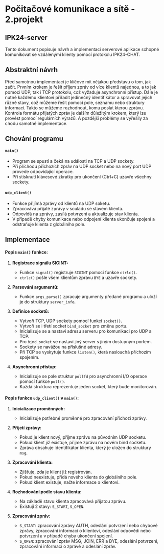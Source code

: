 # Počitačové komunikace a sítě - 2.projekt

## IPK24-server

Tento dokument popisuje návrh a implementaci serverové aplikace schopné komunikovat se vzdálenými klienty pomocí protokolu IPK24-CHAT.

## Abstraktní návrh

Před samotnou implementací je klíčové mít nějakou představu o tom, jak začít. Prvním krokem je řešit příjem zpráv od více klientů najednou, a to jak pomocí UDP, tak i TCP protokolu, což vyžaduje asynchronní přístup. Dále je nutné každému klientovi přiřadit jedinečný identifikátor a spravovat jejich různé stavy, což můžeme řešit pomocí pole, seznamu nebo struktury informací. Takto se můžeme rozhodnout, komu poslat kterou zprávu. Kontrola formátu přijatých zpráv je dalším důležitým krokem, který lze provést pomocí regulárních výrazů. A pozdější problémy se vyřešily za chodu samotné implementace.

## Chování programu
#### `main()`
- Program se spustí a čeká na události na TCP a UDP sockety.
- Při příchodu příchozích zpráv na UDP socket nebo na nový port UDP provede odpovídající operace.
- Při stisknutí klávesové zkratky pro ukončení (Ctrl+C) uzavře všechny sockety.

#### `udp_client()`
- Funkce přijímá zprávy od klientů na UDP soketu.
- Zpracovává přijaté zprávy v souladu se stavem klienta.
- Odpovídá na zprávy, zasílá potvrzení a aktualizuje stav klienta.
- V případě chyby komunikace nebo odpojení klienta ukončuje spojení a odstraňuje klienta z globálního pole.

## Implementace

#### Popis `main()` funkce:

1. **Registrace signálu SIGINT:**
   - Funkce `signal()` registruje `SIGINT` pomocí funkce `ctrlc()`.
   - `ctrlc()` pošle všem klientům zprávu `BYE` a uzavře sockety.

2. **Parsování argumentů:**
   - Funkce `args_parse()` zpracuje argumenty předané programu a uloží je do struktury `server_info`.

3. **Definice socketů:**
   - Vytvoří TCP, UDP sockety pomocí funkcí `socket()`.
   - Vytvoří se i třetí socket `bind_socket` pro změnu portu.
   - Inicializuje se a nastaví adresu serveru pro komunikaci pro UDP a TCP.
   - Pro `bind_socket` se nastaví jiný server s jiným dostupným portem.
   - Sockety se navážou na příslušné adresy.
   - Při TCP se vyskytuje funkce `listen()`, která naslouchá příchozím spojením.

4. **Asynchronní přístup:**
   - Inicializuje se pole struktur `pollfd` pro asynchronní I/O operace pomocí funkce `poll()`.
   - Každá struktura reprezentuje jeden socket, který bude monitorován.

#### Popis funkce `udp_client()` v `main()`:

1. **Inicializace proměnných:**
   - Inicializuje potřebné proměnné pro zpracování příchozí zprávy.

2. **Přijetí zprávy:**
   - Pokud je klient nový, přijme zprávu na původním UDP socketu.
   - Pokud klient již existuje, přijme zprávu na novém bind socketu.
   - Zpráva obsahuje identifikátor klienta, který je uložen do struktury `msg`.

3. **Zpracování klienta:**
   - Zjišťuje, zda je klient již registrován.
   - Pokud neexistuje, přidá nového klienta do globálního pole.
   - Pokud klient existuje, načte informace o klientovi.

4. **Rozhodování podle stavu klienta:**
   - Na základě stavu klienta zpracovává přijatou zprávu.
   - Existují 2 stavy: `S_START`, `S_OPEN`.

5. **Zpracování zpráv:**
   - `S_START`: zpracování zprávy AUTH, odeslání potvrzení nebo chybové zprávy, zpracování informací o klientovi, odeslání odpovědi nebo potvrzení a v případě chyby ukončení spojení.
   - `S_OPEN`: zpracování zpráv MSG, JOIN, ERR a BYE, odeslání potvrzení, zpracování informací o zprávě a odeslání zpráv.

